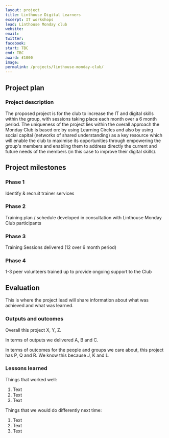```yaml
---
layout: project
title: Linthouse Digital Learners
excerpt: IT workshops
lead: Linthouse Monday club
website: 
email: 
twitter: 
facebook: 
start: TBC
end: TBC
award: £1000
image:
permalink: /projects/linthouse-monday-club/ 
---
```


## Project plan

### Project description

The proposed project is for the club to increase the IT and digital skills within the group, with sessions taking place each month over a 6 month period.  The uniqueness of the project lies within the overall approach the Monday Club is based on: by using Learning Circles and also by using social capital (networks of shared understanding) as a key resource which will enable the club to maximise its opportunities through empowering the group's members and enabling them to address directly the current and future needs of the members (in this case to improve their digital skills). 



## Project milestones

### Phase 1

Identify & recruit trainer services 

### Phase 2

Training plan / schedule developed in consultation with Linthouse Monday Club participants 

### Phase 3

Training Sessions delivered (12 over 6 month period) 

### Phase 4

1-3 peer volunteers trained up to provide ongoing support to the Club 


## Evaluation

This is where the project lead will share information about what was achieved and what was learned.

### Outputs and outcomes

Overall this project X, Y, Z.

In terms of outputs we delivered A, B and C.

In terms of outcomes for the people and groups we care about, this project has P, Q and R. We know this because J, K and L.

### Lessons learned

Things that worked well:

1. Text
2. Text
3. Text

Things that we would do differently next time:

1. Text
2. Text
3. Text
